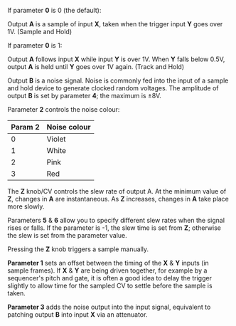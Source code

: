 
If parameter **0** is 0 (the default):

Output **A** is a sample of input **X**, taken when the trigger input **Y** goes over 1V. (Sample and Hold) 

If parameter **0** is 1:

Output **A** follows input **X** while input **Y** is over 1V. When **Y** falls below 0.5V, output **A** is held until **Y** goes over 1V
again. (Track and Hold)

Output **B** is a noise signal. Noise is commonly fed into the input of a sample and hold device to generate clocked random
voltages. The amplitude of output **B** is set by parameter **4**; the maximum is ±8V.

Parameter **2** controls the noise colour:

<table>
<thead>
<tr class="header">
<th><strong>Param 2</strong></th>
<th><strong>Noise colour</strong></th>
</tr>
</thead>
<tbody>
<tr class="odd">
<td>
0
</td>
<td>
Violet
</td>
</tr>
<tr class="even">
<td>
1
</td>
<td>
White
</td>
</tr>
<tr class="odd">
<td>
2
</td>
<td>
Pink
</td>
</tr>
<tr class="even">
<td>
3
</td>
<td>
Red
</td>
</tr>
</tbody>
</table>

The **Z** knob/CV controls the slew rate of output A. At the minimum value of **Z**, changes in **A** are instantaneous. As **Z**
increases, changes in **A** take place more slowly.

Parameters **5** & **6** allow you to specify different slew rates when the signal rises or falls. If the parameter is -1, the
slew time is set from **Z**; otherwise the slew is set from the parameter value.

Pressing the **Z** knob triggers a sample manually.

**Parameter 1** sets an offset between the timing of the **X** & **Y** inputs (in sample frames). If **X** & **Y** are being driven
together, for example by a sequencer's pitch and gate, it is often a good idea to delay the trigger slightly to allow
time for the sampled CV to settle before the sample is taken.

**Parameter 3** adds the noise output into the input signal, equivalent to patching output **B** into input **X** via an attenuator.
